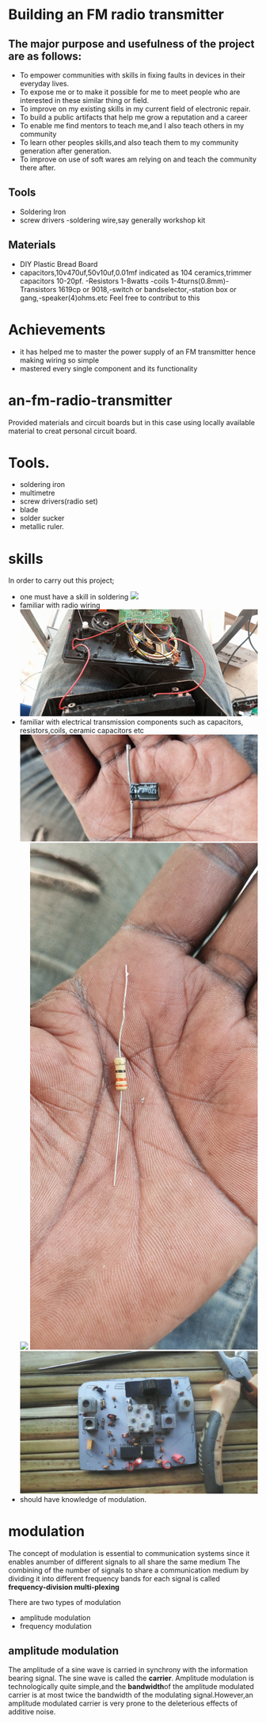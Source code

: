 # Building an FM radio transmitter


## The major purpose and usefulness of the project are as follows:

- To empower communities with skills in fixing faults in devices in their everyday lives.
- To expose me or to make it possible for me to meet people who are interested in these similar thing or field.
- To improve on my existing skills in my current field of electronic repair.
- To build a public artifacts that help me grow a reputation and a career 
- To enable me find mentors to teach me,and I also teach others in my community 
- To learn other peoples skills,and also teach them to my community generation after generation.
- To improve on use of soft wares am relying on and teach the community there after.

## Tools
- Soldering Iron
- screw drivers
-soldering wire,say generally workshop kit
## Materials 
- DIY Plastic Bread Board
- capacitors,10v470uf,50v10uf,0.01mf indicated as 104 ceramics,trimmer capacitors 10-20pf.
-Resistors 1-8watts
-coils 1-4turns(0.8mm)-Transistors 1619cp or 9018,-switch or bandselector,-station box or gang,-speaker(4)ohms.etc
Feel free to contribut to this
# Achievements
- it has helped me to master the power supply of an FM transmitter hence making wiring so simple
- mastered every single component and its functionality
# an-fm-radio-transmitter
Provided materials and circuit boards but in this case using locally available material to creat personal circuit board.

# Tools.
- soldering iron
- multimetre
- screw drivers(radio set)
- blade
- solder sucker
- metallic ruler.
# skills
In order to carry out this project;
- one must have a skill in soldering
![](Images/lowersideofthecircuitboard.jpg)
- familiar with radio wiring
![](Images/radiowiring.jpg)
- familiar with electrical transmission components such as capacitors, resistors,coils, ceramic capacitors etc 
![](Images/capacitor16v470uf.jpg)
![](Images/ceramiccapacitor.jpg)
![](Images/resistor330n2w.jpg)
![](IMG_20220207_134319_459.jpg)
- should have knowledge of modulation.
# modulation
The concept of modulation is essential to communication systems since it enables anumber of different signals to all share the same medium
The combining of the number of signals to share a communication medium by dividing it into different frequency bands for each signal is called **frequency-division multi-plexing** 

There are two types of modulation
- amplitude modulation
- frequency modulation

## amplitude modulation
The amplitude of a sine wave is carried in synchrony with the information bearing signal.
The sine wave is called the **carrier**.
Amplitude modulation is technologically quite simple,and the **bandwidth**of the amplitude modulated carrier is at most twice the bandwidth of the modulating signal.However,an amplitude modulated carrier is very prone to the deleterious effects of additive noise.
